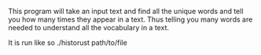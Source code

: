 This program will take an input text and find all the unique words 
and tell you how many times they appear in a text. 
Thus telling you many words are needed to understand all the vocabulary in a text.

It is run like so ./historust path/to/file
